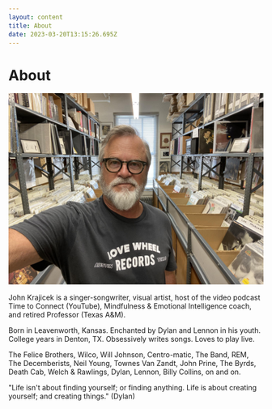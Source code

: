 ```yaml
---
layout: content
title: About
date: 2023-03-20T13:15:26.695Z
---
```

# About

![](../../images/uploads/380703693_10158934716162315_3305280091242340077_n.jpg)

J﻿ohn Krajicek is a singer-songwriter, visual artist, host of the video podcast Time to Connect (YouTube), Mindfulness & Emotional Intelligence coach, and retired Professor (Texas A&M).

B﻿orn in Leavenworth, Kansas. Enchanted by Dylan and Lennon in his youth. College years in Denton, TX. Obsessively writes songs. Loves to play live.

The Felice Brothers, Wilco, Will Johnson, Centro-matic, The Band, REM, The Decemberists, Neil Young, Townes Van Zandt, John Prine, The Byrds, Death Cab, Welch & Rawlings, Dylan, Lennon, Billy Collins, on and on.

"Life isn't about finding yourself; or finding anything. Life is about creating yourself; and creating things." (Dylan)